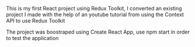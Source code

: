 This is my first React project using Redux Toolkit, I converted an existing project I made with the help of an youtube tutorial from using the Context API to use Redux Toolkit

The project was boostraped using Create React App, use npm start in order to test the application
